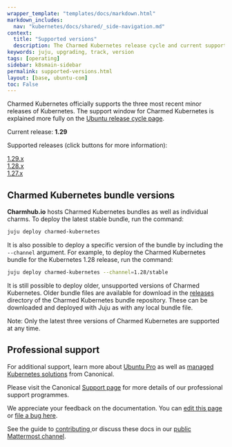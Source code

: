 ```yaml
---
wrapper_template: "templates/docs/markdown.html"
markdown_includes:
  nav: "kubernetes/docs/shared/_side-navigation.md"
context:
  title: "Supported versions"
  description: The Charmed Kubernetes release cycle and current supported versions.
keywords: juju, upgrading, track, version
tags: [operating]
sidebar: k8smain-sidebar
permalink: supported-versions.html
layout: [base, ubuntu-com]
toc: False
---
```


<!-- THIS PAGE IS AUTOGENERATED -->
<!-- If you find an error in this page, it is likely to be in the original
source of the information - please file a bug at 
https://github.com/charmed-kubernetes/kubernetes-docs/issues 
rather than editing the text -->

Charmed Kubernetes officially supports the three most recent minor releases
of Kubernetes. The support window for Charmed Kubernetes is explained more
fully on the [Ubuntu release cycle page](/about/release-cycle#canonical-kubernetes-release-cycle).

Current release: **1.29**

Supported releases (click buttons for more information): 

<div class="row">
 <div class="col-2">
  <span class="u-vertically-center"><a href="/kubernetes/docs/1.29/components" class="p-button--positive">1.29.x</a></span>
 </div>
 <div class="col-2">
  <span class="u-vertically-center"><a href="/kubernetes/docs/1.28/components" class="p-button--positive">1.28.x</a></span>
 </div>
 <div class="col-2">
  <span class="u-vertically-center"><a href="/kubernetes/docs/1.27/components" class="p-button--positive">1.27.x</a></span>
 </div>
</div>

## Charmed Kubernetes bundle versions

**Charmhub.io** hosts Charmed Kubernetes bundles as well as
individual charms. To deploy the latest stable bundle, run the command:

```bash
juju deploy charmed-kubernetes
```

It is also possible to deploy a specific version of the bundle by including
the `--channel` argument. For example, to deploy the Charmed Kubernetes
bundle for the Kubernetes 1.28 release, run the command:

```bash
juju deploy charmed-kubernetes --channel=1.28/stable
```

It is still possible to deploy older, unsupported versions of Charmed Kubernetes.
Older bundle files are available for download in the [releases][] directory of
the Charmed Kubernetes bundle repository. These can be downloaded and deployed with
Juju as with any local bundle file.

<div class="p-notification--caution">
  <p markdown="1" class="p-notification__response">
    <span class="p-notification__status">Note:</span>
Only the latest three versions of Charmed Kubernetes are supported at any time.
  </p>
</div>

## Professional support

For additional support, learn more about [Ubuntu Pro][pro] as well as
[managed Kubernetes solutions][managed] from Canonical.

Please visit the Canonical [Support page][support] for more details of our 
professional support programmes. 

<!-- LINKS -->

[pro]: /pro
[support]: /support
[managed]: /kubernetes/managed
[releases]: https://github.com/charmed-kubernetes/bundle/tree/main/releases

<!-- FEEDBACK -->
<div class="p-notification--information">
  <div class="p-notification__content">
    <p class="p-notification__message">We appreciate your feedback on the documentation. You can
    <a href="https://github.com/charmed-kubernetes/kubernetes-docs/edit/main/pages/k8s/supported-versions.md" >edit this page</a>
    or
    <a href="https://github.com/charmed-kubernetes/kubernetes-docs/issues/new">file a bug here</a>.</p>
    <p>See the guide to <a href="/kubernetes/docs/how-to-contribute"> contributing </a> or discuss these docs in our <a href="https://chat.charmhub.io/charmhub/channels/kubernetes"> public Mattermost channel</a>.</p>
  </div>
</div>
